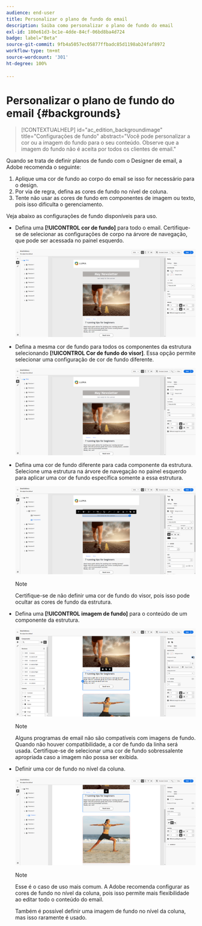 ```yaml
---
audience: end-user
title: Personalizar o plano de fundo do email
description: Saiba como personalizar o plano de fundo do email
exl-id: 180e61d3-bc1e-4dde-84cf-06bd8ba4d724
badge: label="Beta"
source-git-commit: 9fb4a5057ec05877ffbadc85d1198ab24faf8972
workflow-type: tm+mt
source-wordcount: '301'
ht-degree: 100%

---
```


# Personalizar o plano de fundo do email {#backgrounds}

>[!CONTEXTUALHELP]
>id="ac_edition_backgroundimage"
>title="Configurações de fundo"
>abstract="Você pode personalizar a cor ou a imagem do fundo para o seu conteúdo. Observe que a imagem do fundo não é aceita por todos os clientes de email."

Quando se trata de definir planos de fundo com o Designer de email, a Adobe recomenda o seguinte:

1. Aplique uma cor de fundo ao corpo do email se isso for necessário para o design.
1. Por via de regra, defina as cores de fundo no nível de coluna.
1. Tente não usar as cores de fundo em componentes de imagem ou texto, pois isso dificulta o gerenciamento.

Veja abaixo as configurações de fundo disponíveis para uso.

* Defina uma **[!UICONTROL cor de fundo]** para todo o email. Certifique-se de selecionar as configurações de corpo na árvore de navegação, que pode ser acessada no painel esquerdo.

  ![](assets/background_1.png)

* Defina a mesma cor de fundo para todos os componentes da estrutura selecionando **[!UICONTROL Cor de fundo do visor]**. Essa opção permite selecionar uma configuração de cor de fundo diferente.

  ![](assets/background_2.png)

* Defina uma cor de fundo diferente para cada componente da estrutura. Selecione uma estrutura na árvore de navegação no painel esquerdo para aplicar uma cor de fundo específica somente a essa estrutura.

  ![](assets/background_3.png)

  >[!NOTE]
  >
  >Certifique-se de não definir uma cor de fundo do visor, pois isso pode ocultar as cores de fundo da estrutura.

* Defina uma **[!UICONTROL imagem de fundo]** para o conteúdo de um componente da estrutura.

  ![](assets/background_4.png)

  >[!NOTE]
  >
  >Alguns programas de email não são compatíveis com imagens de fundo. Quando não houver compatibilidade, a cor de fundo da linha será usada. Certifique-se de selecionar uma cor de fundo sobressalente apropriada caso a imagem não possa ser exibida.

* Definir uma cor de fundo no nível da coluna.

  ![](assets/background_5.png)

  >[!NOTE]
  >
  >Esse é o caso de uso mais comum. A Adobe recomenda configurar as cores de fundo no nível da coluna, pois isso permite mais flexibilidade ao editar todo o conteúdo do email.

  Também é possível definir uma imagem de fundo no nível da coluna, mas isso raramente é usado.
